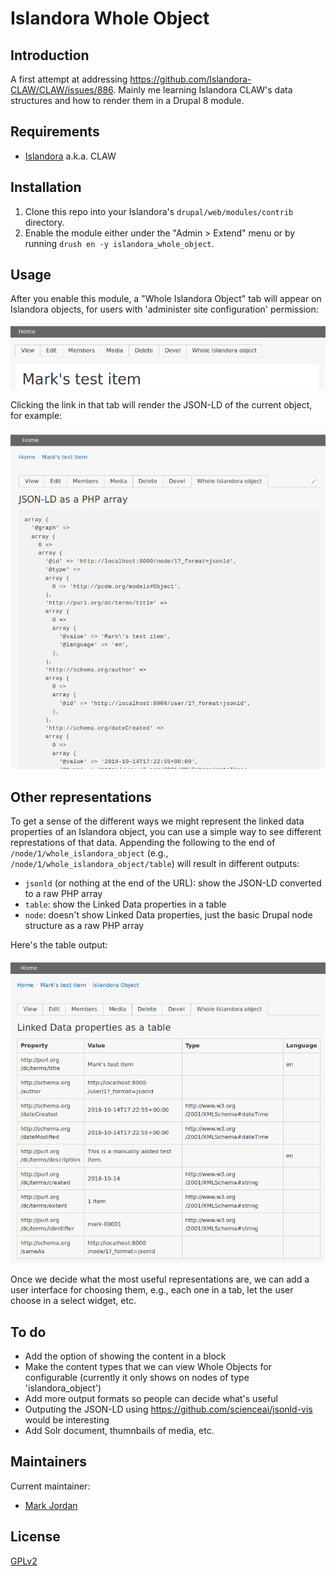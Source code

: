 # Islandora Whole Object

## Introduction

A first attempt at addressing https://github.com/Islandora-CLAW/CLAW/issues/886. Mainly me learning Islandora CLAW's data structures and how to render them in a Drupal 8 module.

## Requirements

* [Islandora](https://github.com/Islandora-CLAW/islandora) a.k.a. CLAW

## Installation

1. Clone this repo into your Islandora's `drupal/web/modules/contrib` directory.
1. Enable the module either under the "Admin > Extend" menu or by running `drush en -y islandora_whole_object`.

## Usage

After you enable this module, a "Whole Islandora Object" tab will appear on Islandora objects, for users with 'administer site configuration' permission:

![Whole object menu tab](docs/menu.png)

Clicking the link in that tab will render the JSON-LD of the current object, for example:

![JSON-LD](docs/jsonld.png)

## Other representations

To get a sense of the different ways we might represent the linked data properties of an Islandora object, you can use a simple way to see different represtations of that data. Appending the following to the end of `/node/1/whole_islandora_object` (e.g., `/node/1/whole_islandora_object/table`) will result in different outputs:

* `jsonld` (or nothing at the end of the URL): show the JSON-LD converted to a raw PHP array
* `table`: show the Linked Data properties in a table
* `node`: doesn't show Linked Data properties, just the basic Drupal node structure as a raw PHP array

Here's the table output:

![table output](docs/table.png)

Once we decide what the most useful representations are, we can add a user interface for choosing them, e.g., each one in a tab, let the user choose in a select widget, etc.

## To do

* Add the option of showing the content in a block
* Make the content types that we can view Whole Objects for configurable (currently it only shows on nodes of type 'islandora_object')
* Add more output formats so people can decide what's useful
* Outputing the JSON-LD using https://github.com/scienceai/jsonld-vis would be interesting
* Add Solr document, thumnbails of media, etc.

## Maintainers

Current maintainer:

* [Mark Jordan](https://github.com/mjordan)

## License

[GPLv2](http://www.gnu.org/licenses/gpl-2.0.txt)
